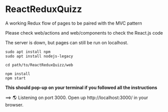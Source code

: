 # ReactReduxQuizz

A working Redux flow of pages to be paired with the MVC pattern

Please check web/actions and web/components to check the React.js code

The server is down, but pages can still be run on localhost.

```
sudo apt install npm
sudo apt install nodejs-legacy 

cd path/to/ReactReduxQuizz/web

npm install
npm start
```

**This should pop-up on your terminal if you followed all the instructions**

==> 🌎  Listening on port 3000. Open up http://localhost:3000/ in your browser.
